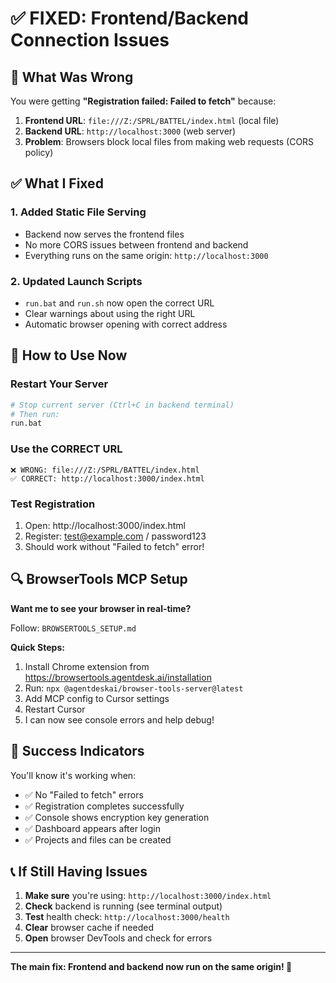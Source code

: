 # ✅ **FIXED: Frontend/Backend Connection Issues**

## 🔧 **What Was Wrong**

You were getting **"Registration failed: Failed to fetch"** because:

1. **Frontend URL**: `file:///Z:/SPRL/BATTEL/index.html` (local file)
2. **Backend URL**: `http://localhost:3000` (web server)
3. **Problem**: Browsers block local files from making web requests (CORS policy)

## ✅ **What I Fixed**

### **1. Added Static File Serving**
- Backend now serves the frontend files
- No more CORS issues between frontend and backend
- Everything runs on the same origin: `http://localhost:3000`

### **2. Updated Launch Scripts**
- `run.bat` and `run.sh` now open the correct URL
- Clear warnings about using the right URL
- Automatic browser opening with correct address

## 🚀 **How to Use Now**

### **Restart Your Server**
```bash
# Stop current server (Ctrl+C in backend terminal)
# Then run:
run.bat
```

### **Use the CORRECT URL**
```
❌ WRONG: file:///Z:/SPRL/BATTEL/index.html
✅ CORRECT: http://localhost:3000/index.html
```

### **Test Registration**
1. Open: http://localhost:3000/index.html
2. Register: test@example.com / password123
3. Should work without "Failed to fetch" error!

## 🔍 **BrowserTools MCP Setup**

**Want me to see your browser in real-time?**

Follow: `BROWSERTOOLS_SETUP.md`

**Quick Steps:**
1. Install Chrome extension from https://browsertools.agentdesk.ai/installation
2. Run: `npx @agentdeskai/browser-tools-server@latest`
3. Add MCP config to Cursor settings
4. Restart Cursor
5. I can now see console errors and help debug!

## 🎯 **Success Indicators**

You'll know it's working when:
- ✅ No "Failed to fetch" errors
- ✅ Registration completes successfully  
- ✅ Console shows encryption key generation
- ✅ Dashboard appears after login
- ✅ Projects and files can be created

## 📞 **If Still Having Issues**

1. **Make sure** you're using: `http://localhost:3000/index.html`
2. **Check** backend is running (see terminal output)
3. **Test** health check: `http://localhost:3000/health`
4. **Clear** browser cache if needed
5. **Open** browser DevTools and check for errors

---

**The main fix: Frontend and backend now run on the same origin! 🎉** 